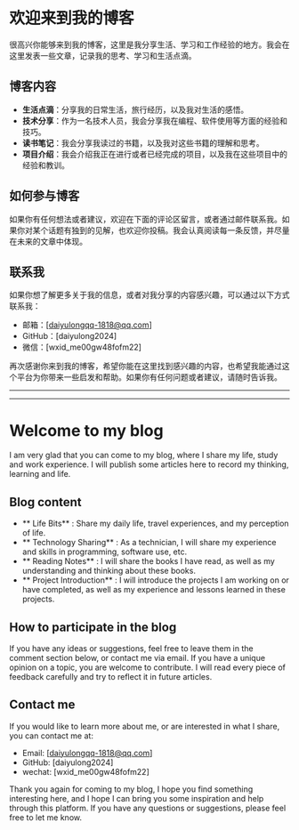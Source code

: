 # 欢迎来到我的博客  
  
很高兴你能够来到我的博客，这里是我分享生活、学习和工作经验的地方。我会在这里发表一些文章，记录我的思考、学习和生活点滴。  
  
## 博客内容  
  
* **生活点滴**：分享我的日常生活，旅行经历，以及我对生活的感悟。  
* **技术分享**：作为一名技术人员，我会分享我在编程、软件使用等方面的经验和技巧。  
* **读书笔记**：我会分享我读过的书籍，以及我对这些书籍的理解和思考。  
* **项目介绍**：我会介绍我正在进行或者已经完成的项目，以及我在这些项目中的经验和教训。  
  
## 如何参与博客  
  
如果你有任何想法或者建议，欢迎在下面的评论区留言，或者通过邮件联系我。如果你对某个话题有独到的见解，也欢迎你投稿。我会认真阅读每一条反馈，并尽量在未来的文章中体现。  
  
## 联系我  
  
如果你想了解更多关于我的信息，或者对我分享的内容感兴趣，可以通过以下方式联系我：  
  
* 邮箱：[daiyulongqq-1818@qq.com]  
* GitHub：[daiyulong2024]  
* 微信：[wxid_me00gw48fofm22]  
  
再次感谢你来到我的博客，希望你能在这里找到感兴趣的内容，也希望我能通过这个平台为你带来一些启发和帮助。如果你有任何问题或者建议，请随时告诉我。

---

---


# Welcome to my blog

I am very glad that you can come to my blog, where I share my life, study and work experience. I will publish some articles here to record my thinking, learning and life.

## Blog content

* ** Life Bits** : Share my daily life, travel experiences, and my perception of life.
* ** Technology Sharing** : As a technician, I will share my experience and skills in programming, software use, etc.
* ** Reading Notes** : I will share the books I have read, as well as my understanding and thinking about these books.
* ** Project Introduction** : I will introduce the projects I am working on or have completed, as well as my experience and lessons learned in these projects.

## How to participate in the blog

If you have any ideas or suggestions, feel free to leave them in the comment section below, or contact me via email. If you have a unique opinion on a topic, you are welcome to contribute. I will read every piece of feedback carefully and try to reflect it in future articles.

## Contact me

If you would like to learn more about me, or are interested in what I share, you can contact me at:

* Email: [daiyulongqq-1818@qq.com]
* GitHub: [daiyulong2024]
* wechat: [wxid_me00gw48fofm22]

Thank you again for coming to my blog, I hope you find something interesting here, and I hope I can bring you some inspiration and help through this platform. If you have any questions or suggestions, please feel free to let me know.
